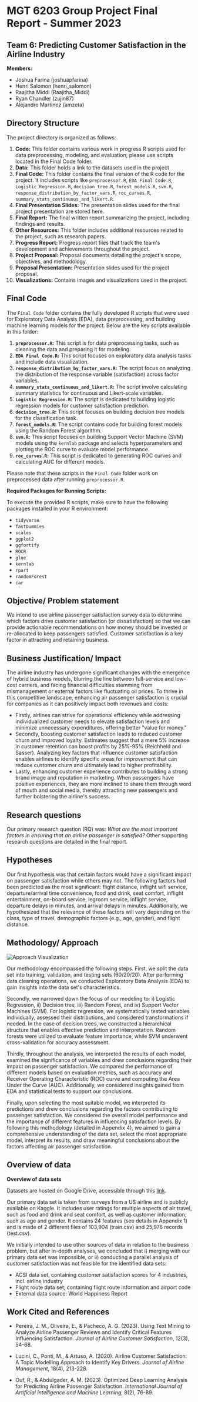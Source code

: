 # MGT 6203 Group Project Final Report - Summer 2023

## Team 6: Predicting Customer Satisfaction in the Airline Industry

**Members:** 
- Joshua Farina (joshuapfarina)
- Henri Salomon (henri_salomon)
- Raajitha Middi (Raajitha_Middi)
- Ryan Chandler (zujin87)
- Alejandro Martinez (amzeta)

## Directory Structure

The project directory is organized as follows:

1. **Code:** This folder contains various work in progress R scripts used for data preprocessing, modeling, and evaluation; please use scripts located in the Final Code folder.
2. **Data:** This folder holds a link to the datasets used in the project
3. **Final Code:** This folder contains the final version of the R code for the project. It includes scripts like  `preprocessor.R`, `EDA Final Code.R`, `Logistic Regression.R`, `decision_tree.R`, `forest_models.R`,  `svm.R`, `response_distribution_by_factor_vars.R`, `roc_curves.R`, `summary_stats_continuous_and_likert.R`.
4. **Final Presentation Slides:** The presentation slides used for the final project presentation are stored here.
5. **Final Report:** The final written report summarizing the project, including findings and results.
8. **Other Resources:** This folder includes additional resources related to the project, such as research papers.
9. **Progress Report:** Progress report files that track the team's development and achievements throughout the project.
10. **Project Proposal:** Proposal documents detailing the project's scope, objectives, and methodology.
11. **Proposal Presentation:** Presentation slides used for the project proposal.
12. **Visualizations:** Contains images and visualizations used in the project.

## Final Code

The `Final Code` folder contains the fully developed R scripts that were used for Exploratory Data Analysis (EDA), data preprocessing, and building machine learning models for the project. Below are the key scripts available in this folder:
1. **`preprocessor.R`:** This script is for data preprocessing tasks, such as cleaning the data and preparing it for modeling.
2. **`EDA Final Code.R`:** This script focuses on exploratory data analysis tasks and include data visualization.
3. **`response_distribution_by_factor_vars.R`:** The script focus on analyzing the distribution of the response variable (satisfaction) across factor variables.
4. **`summary_stats_continuous_and_likert.R`:** The script involve calculating summary statistics for continuous and Likert-scale variables.
5. **`Logistic Regression.R`:** The script is dedicated to building logistic regression models for customer satisfaction prediction.
6. **`decision_tree.R`:** This script focuses on building decision tree models for the classification task.
7. **`forest_models.R`:** The script contains code for building forest models using the Random Forest algorithm.
10. **`svm.R`:** This script focuses on building Support Vector Machine (SVM) models using the `kernlab` package and selects hyperparameters and plotting the ROC curve to evaluate model performance.
11. **`roc_curves.R`:** This script is dedicated to generating ROC curves and calculating AUC for different models.

Please note that these scripts in the `Final Code` folder work on preprocessed data after running `preprocessor.R`.

**Required Packages for Running Scripts:**

To execute the provided R scripts, make sure to have the following packages installed in your R environment:
- `tidyverse`
- `fastDummies`
- `scales`
- `ggplot2`
- `ggfortify`
- `ROCR`
- `glue`
- `kernlab`
- `rpart`
- `randomForest`
- `car`

## Objective/ Problem statement

We intend to use airline passenger satisfaction survey data to determine which factors drive customer satisfaction (or dissatisfaction) so that we can provide actionable recommendations on how money should be invested or re-allocated to keep passengers satisfied. Customer satisfaction is a key factor in attracting and retaining business.

## Business Justification/ Impact

The airline industry has undergone significant changes with the emergence of hybrid business models, blurring the line between full-service and low-cost carriers, and facing financial difficulties stemming from mismanagement or external factors like fluctuating oil prices. To thrive in this competitive landscape, enhancing air passenger satisfaction is crucial for companies as it can positively impact both revenues and costs:
- Firstly, airlines can strive for operational efficiency while addressing individualized customer needs to elevate satisfaction levels and minimize unnecessary expenditures, offering better "value for money." 
- Secondly, boosting customer satisfaction leads to reduced customer churn and improved loyalty. Estimates suggest that a mere 5% increase in customer retention can boost profits by 25%-95% (Reichheld and Sasser). Analyzing key factors that influence customer satisfaction enables airlines to identify specific areas for improvement that can reduce customer churn and ultimately lead to higher profitability. 
- Lastly, enhancing customer experience contributes to building a strong brand image and reputation in marketing. When passengers have positive experiences, they are more inclined to share them through word of mouth and social media, thereby attracting new passengers and further bolstering the airline's success.

## Research questions

Our primary research question (RQ) was: *What are the most important factors in ensuring that an airline passenger is satisfied?* Other supporting research questions are detailed in the final report.

## Hypotheses

Our first hypothesis was that certain factors would have a significant impact on passenger satisfaction while others may not. The following factors had been predicted as the most significant: flight distance, inflight wifi service, departure/arrival time convenience, food and drink, seat comfort, inflight entertainment, on-board service, legroom service, inflight service, departure delays in minutes, and arrival delays in minutes. Additionally, we hypothesized that the relevance of these factors will vary depending on the class, type of travel, demographic factors (e.g., age, gender), and flight distance.

## Methodology/ Approach

![Approach Visualization](Visualizations/Approach.png)

Our methodology encompassed the following steps. First, we split the data set into training, validation, and testing sets (60/20/20). After performing data cleaning operations, we conducted Exploratory Data Analysis (EDA) to gain insights into the data set's characteristics. 

Secondly, we narrowed down the focus of our modeling to: i) Logistic Regression, ii) Decision tree, iii) Random Forest, and iv) Support Vector Machines (SVM). For logistic regression, we systematically tested variables individually, assessed their distributions, and considered transformations if needed. In the case of decision trees, we constructed a hierarchical structure that enables effective prediction and interpretation. Random forests were utilized to evaluate feature importance, while SVM underwent cross-validation for accuracy assessment.

Thirdly, throughout the analysis, we interpreted the results of each model, examined the significance of variables and drew conclusions regarding their impact on passenger satisfaction. We compared the performance of different models based on evaluation metrics, such as accuracy and Receiver Operating Characteristic (ROC) curve and computing the Area Under the Curve (AUC). Additionally, we considered insights gained from EDA and statistical tests to support our conclusions.

Finally, upon selecting the most suitable model, we interpreted its predictions and drew conclusions regarding the factors contributing to passenger satisfaction. We considered the overall model performance and the importance of different features in influencing satisfaction levels. By following this methodology (detailed in Appendix 4), we aimed to gain a comprehensive understanding of the data set, select the most appropriate model, interpret its results, and draw meaningful conclusions about the factors affecting air passenger satisfaction.


## Overview of data

**Overview of data sets**

Datasets are hosted on Google Drive, accessible through this [link](https://drive.google.com/drive/folders/1i76FItono3U5ceE9Qc41XzybLqQZdXys?usp=sharing).

Our primary data set is taken from surveys from a US airline and is publicly available on Kaggle. It includes user ratings for multiple aspects of air travel, such as food and drink and seat comfort, as well as customer information, such as age and gender. It contains 24 features (see details in Appendix 1) and is made of 2 different files of 103,904 (train.csv) and 25,976 records (test.csv).

We initially intended to use other sources of data in relation to the business problem, but after in-depth analyses, we concluded that i) merging with our primary data set was impossible, or ii) conducting a parallel analysis of customer satisfaction was not feasible for the identified data sets:

- ACSI data set, containing customer satisfaction scores for 4 industries, incl. airline industry
- Flight route data set, containing flight route information and airport code
- External data source: World Happiness Report

## Work Cited and References

- Pereira, J. M., Oliveira, E., & Pacheco, A. G. (2023). Using Text Mining to Analyze Airline Passenger Reviews and Identify Critical Features Influencing Satisfaction. *Journal of Airline Customer Satisfaction*, 12(3), 54-68.

- Lucini, C., Ponti, M., & Artuso, A. (2020). Airline Customer Satisfaction: A Topic Modelling Approach to Identify Key Drivers. *Journal of Airline Management*, 18(4), 213-228.

- Ouf, R., & Abdulgader, A. M. (2023). Optimized Deep Learning Analysis for Predicting Airline Passenger Satisfaction. *International Journal of Artificial Intelligence and Machine Learning*, 8(2), 76-89.
